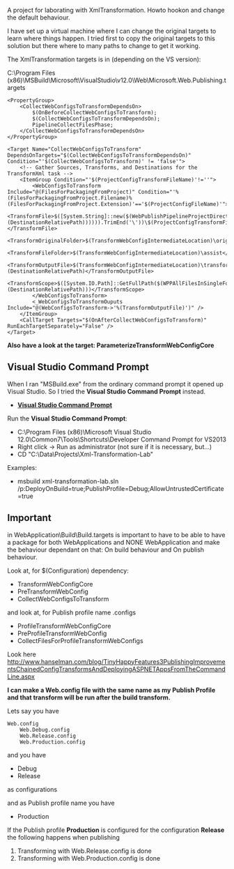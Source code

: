 A project for laborating with XmlTransformation. Howto hookon and change the default behaviour.

I have set up a virtual machine where I can change the original targets to learn where things happen. I tried first to copy the original targets to this solution but there where to many paths to change to get it working.

The XmlTransformation targets is in (depending on the VS version):

C:\Program Files (x86)\MSBuild\Microsoft\VisualStudio\v12.0\Web\Microsoft.Web.Publishing.targets

	<PropertyGroup>
		<CollectWebConfigsToTransformDependsOn>
			$(OnBeforeCollectWebConfigsToTransform);
			$(CollectWebConfigsToTransformDependsOn);
			PipelineCollectFilesPhase;
		</CollectWebConfigsToTransformDependsOn>
	</PropertyGroup>

	<Target Name="CollectWebConfigsToTransform" DependsOnTargets="$(CollectWebConfigsToTransformDependsOn)" Condition="'$(CollectWebConfigsToTransform)' != 'false'">
		<!-- Gather Sources, Transforms, and Destinations for the TransformXml task -->
		<ItemGroup Condition="'$(ProjectConfigTransformFileName)'!=''">
			<WebConfigsToTransform Include="@(FilesForPackagingFromProject)" Condition="'%(FilesForPackagingFromProject.Filename)%(FilesForPackagingFromProject.Extension)'=='$(ProjectConfigFileName)'">
				<TransformFile>$([System.String]::new($(WebPublishPipelineProjectDirectory)\$([System.IO.Path]::GetDirectoryName($([System.String]::new(%(DestinationRelativePath)))))).TrimEnd('\'))\$(ProjectConfigTransformFileName)</TransformFile>
				<TransformOriginalFolder>$(TransformWebConfigIntermediateLocation)\original</TransformOriginalFolder>
				<TransformFileFolder>$(TransformWebConfigIntermediateLocation)\assist</TransformFileFolder>
				<TransformOutputFile>$(TransformWebConfigIntermediateLocation)\transformed\%(DestinationRelativePath)</TransformOutputFile>
				<TransformScope>$([System.IO.Path]::GetFullPath($(WPPAllFilesInSingleFolder)\%(DestinationRelativePath)))</TransformScope>
			</WebConfigsToTransform>
			<_WebConfigsToTransformOuputs Include="@(WebConfigsToTransform->'%(TransformOutputFile)')" />
		</ItemGroup>
		<CallTarget Targets="$(OnAfterCollectWebConfigsToTransform)" RunEachTargetSeparately="False" />
	</Target>

**Also have a look at the target: ParameterizeTransformWebConfigCore**

## Visual Studio Command Prompt

When I ran "MSBuild.exe" from the ordinary command prompt it opened up Visual Studio. So I tried the **Visual Studio Command Prompt** instead.

- [**Visual Studio Command Prompt**](http://msdn.microsoft.com/en-us/library/ms229859.aspx)

Run the **Visual Studio Command Prompt**:

- C:\Program Files (x86)\Microsoft Visual Studio 12.0\Common7\Tools\Shortcuts\Developer Command Prompt for VS2013
- Right click -> Run as administrator (not sure if it is necessary, but...)
- CD "C:\Data\Projects\Xml-Transformation-Lab"

Examples:

- msbuild xml-transformation-lab.sln /p:DeployOnBuild=true;PublishProfile=Debug;AllowUntrustedCertificate=true

## Important

<IsWebApplicationProject> in WebApplication\Build\Build.targets is important to have to be able to have a package for both WebApplications and NONE WebApplication and make the
behaviour dependant on that: On build behaviour and On publish behaviour.

Look at, for $(Configuration) dependency:

- TransformWebConfigCore
- PreTransformWebConfig
- CollectWebConfigsToTransform

and look at, for Publish profile name .configs

- ProfileTransformWebConfigCore
- PreProfileTransformWebConfig
- CollectFilesForProfileTransformWebConfigs

Look here http://www.hanselman.com/blog/TinyHappyFeatures3PublishingImprovementsChainedConfigTransformsAndDeployingASPNETAppsFromTheCommandLine.aspx

**I can make a Web.config file with the same name as my Publish Profile and that transform will be run after the build transform.**

Lets say you have

	Web.config
		Web.Debug.config
		Web.Release.config
		Web.Production.config

and you have

- Debug
- Release

as configurations

and as Publish profile name you have

- Production

If the Publish profile **Production** is configured for the configuration **Release** the following happens when publishing

1. Transforming with Web.Release.config is done
2. Transforming with Web.Production.config is done